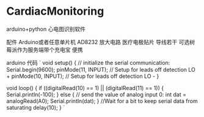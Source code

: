 # CardiacMonitoring
arduino+python 心电图识别软件

配件 Arduino或者任意单片机 AD8232 放大电路 医疗电极贴片 导线若干 可选树莓派作为服务端带个充电宝 便携

arduino 代码
`
void setup() {
  // initialize the serial communication:
  Serial.begin(9600);
  pinMode(11, INPUT); // Setup for leads off detection LO +
  pinMode(10, INPUT); // Setup for leads off detection LO -
}

void loop() {
  if ((digitalRead(10) == 1) || (digitalRead(11) == 1)) {
    Serial.println(-100);
  }
  else {
    // send the value of analog input 0:
    int dat = analogRead(A0);
    Serial.println(dat);
  }
  //Wait for a bit to keep serial data from saturating
    delay(10);
}
`
